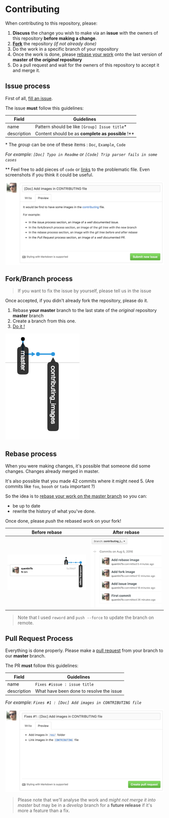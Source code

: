 # Contributing

When contributing to this repository, please: 

1. **Discuss** the change you wish to make via an **issue** with the owners of this repository **before making a change**.
2. [**Fork**](https://help.github.com/articles/fork-a-repo/) the repository _(if not already done)_
3. Do the work in a specific branch of your repository
4. Once the work is done, please [rebase your work](https://git-scm.com/docs/git-rebase) onto the last version of **master of the _original_ repository**
5. Do a pull request and wait for the owners of this repository to accept it and merge it.

## Issue process

First of all, [fill an issue]().

The issue **must** follow this guidelines:

|Field|Guidelines|
|---|---|
|name|Pattern should be like `[Group] Issue title`*|
|description|Content should be as **complete as possible** !\*\*|

\* The _group_ can be one of these items : `Doc`, `Example`, `Code`

_For example: `[Doc] Typo in Readme` or `[Code] Trip parser fails in some cases`_ 

\** Feel free to add pieces of `code` or [links]() to the problematic file. Even screenshots if you think it could be useful.

![Well documented issue](res/issue.png)

## Fork/Branch process

> If you want to fix the issue by yourself, please tell us in the issue

Once accepted, if you didn't already fork the repository, please do it.

1. Rebase **your master** branch to the last state of the _original_ repository **master**  branch
2. Create a branch from this one. 
3. [Do it !](http://i.giphy.com/87xihBthJ1DkA.gif)

![Fork branch tree](res/fork_branch.png)

## Rebase process

When you were making changes, it's possible that someone did some changes.
Changes already merged in master.

It's also possible that you made 42 commits where it might need 5. (Are commits like `foo`, `boooh` or `tada` important ?)

So the idea is to [rebase your work on the master branch](https://git-scm.com/docs/git-rebase) so you can:

* be up to date
* rewrite the history of what you've done.

Once done, please _push_ the rebased work on your fork!

|Before rebase|After rebase|
|---|---|
|![Before rebase](res/before_rebase.png)|![Before rebase](res/after_rebase.png)|

> Note that I used `reword` and `push --force` to update the branch on remote.

## Pull Request Process

Everything is done properly.
Please make a [pull request](https://help.github.com/articles/using-pull-requests/) from your branch to our **master** branch.

The PR **must** follow this guidelines:

|Field|Guidelines|
|---|---|
|name|`Fixes #issue : issue title`|
|description|What have been done to resolve the issue|

_For example: `Fixes #1 : [Doc] Add images in CONTRIBUTING file`_ 

![Pull request example](res/pr.png)

> Please note that we'll analyse the work and _might not merge it into master_ but may be in a _develop_ branch for a **future release** if it's more a feature than a fix.